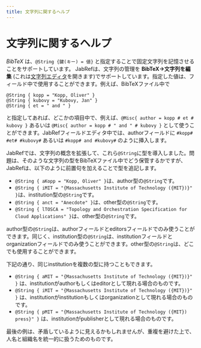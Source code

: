 ```yaml
---
title: 文字列に関するヘルプ
---
```


# 文字列に関するヘルプ

*BibTeX* は、`@String {鍵(キー) = 値}` と指定することで固定文字列を記憶させることをサポートしています。 JabRefは、文字列の管理を **BibTeX→文字列を編集** (これは[文字列エディタ](StringEditorHelp)を開きます)でサポートしています。指定した値は、フィールド中で使用することができます。例えば、BibTeXファイル中で

    @String { kopp = "Kopp, Oliver" }
    @String { kubovy = "Kubovy, Jan" }
    @String { et = " and " }

と指定してあれば、どこかの項目中で、例えば、`@Misc{ author = kopp # et # kubovy }` あるいは `@Misc{ author = kopp # " and " # kubovy }` として使うことができます。JabRefフィールドエディタ中では、authorフィールドに `#kopp# #et# #kubovy#` あるいは `#kopp# and #kubovy#` のように挿入します。

JabRefでは、文字列の概念を拡張して、これら`@String`に型を導入しました。問題は、そのような文字列の型をBibTeXファイル中でどう保管するかですが、JabRefは、以下のように前置句を加えることで型を追記します。

-   `@String { aKopp = "Kopp, Oliver" }`は、author型の`@String`です。
-   `@String { iMIT = "{Massachusetts Institute of Technology ({MIT})}" }`は、institution型の`@String`です。
-   `@String { anct = "Anecdote" }`は、other型の`@String`です。
-   `@String { lTOSCA = "Topology and Orchestration Specification for Cloud Applications" }`は、other型の`@String`です。

author型の`@String`は、authorフィールドとeditorsフィールドでのみ使うことができます。同じく、institution型の`@String`は、institutionフィールドとorganizationフィールドでのみ使うことができます。other型の`@String`は、どこでも使用することができます。

下記の通り、同じinstitutionを複数の型に持つこともできます。

-   `@String { aMIT = "{Massachusetts Institute of Technology ({MIT})}" }` は、institutionがauthorもしくはeditorとして現れる場合のものです。
-   `@String { iMIT = "{Massachusetts Institute of Technology ({MIT})}" }` は、institutionがinstitutionもしくはorganizationとして現れる場合のものです。
-   `@String { pMIT = "{Massachusetts Institute of Technology ({MIT}) press}" }` は、institutionがpublisherとして現れる場合のものです。

最後の例は、矛盾しているように見えるかもしれませんが、重複を避けた上で、人名と組織名を統一的に扱うためのものです。
